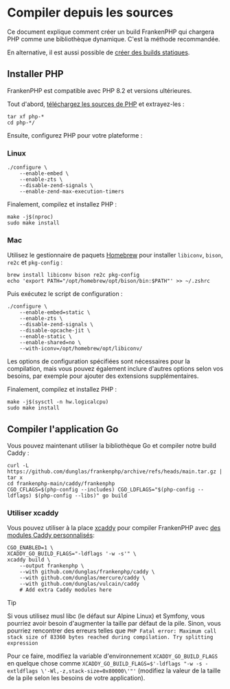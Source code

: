 # Compiler depuis les sources

Ce document explique comment créer un build FrankenPHP qui chargera PHP comme une bibliothèque dynamique. C'est la méthode recommandée.

En alternative, il est aussi possible de [créer des builds statiques](static.md).

## Installer PHP

FrankenPHP est compatible avec PHP 8.2 et versions ultérieures.

Tout d'abord, [téléchargez les sources de PHP](https://www.php.net/downloads.php) et extrayez-les :

```console
tar xf php-*
cd php-*/
```

Ensuite, configurez PHP pour votre plateforme :

### Linux

```console
./configure \
    --enable-embed \
    --enable-zts \
    --disable-zend-signals \
    --enable-zend-max-execution-timers
```

Finalement, compilez et installez PHP :

```console
make -j$(nproc)
sudo make install
```

### Mac

Utilisez le gestionnaire de paquets [Homebrew](https://brew.sh/) pour installer `libiconv`, `bison`, `re2c` et `pkg-config` :

```console
brew install libiconv bison re2c pkg-config
echo 'export PATH="/opt/homebrew/opt/bison/bin:$PATH"' >> ~/.zshrc
```

Puis exécutez le script de configuration :

```console
./configure \
    --enable-embed=static \
    --enable-zts \
    --disable-zend-signals \
    --disable-opcache-jit \
    --enable-static \
    --enable-shared=no \
    --with-iconv=/opt/homebrew/opt/libiconv/
```

Les options de configuration spécifiées sont nécessaires pour la compilation, mais vous pouvez également inclure d'autres options selon vos besoins, par exemple pour ajouter des extensions supplémentaires.

Finalement, compilez et installez PHP :

```console
make -j$(sysctl -n hw.logicalcpu)
sudo make install
```

## Compiler l'application Go

Vous pouvez maintenant utiliser la bibliothèque Go et compiler notre build Caddy :

```console
curl -L https://github.com/dunglas/frankenphp/archive/refs/heads/main.tar.gz | tar x
cd frankenphp-main/caddy/frankenphp
CGO_CFLAGS=$(php-config --includes) CGO_LDFLAGS="$(php-config --ldflags) $(php-config --libs)" go build
```

### Utiliser xcaddy

Vous pouvez utiliser à la place [xcaddy](https://github.com/caddyserver/xcaddy) pour compiler FrankenPHP avec [des modules Caddy personnalisés](https://caddyserver.com/docs/modules/):

```console
CGO_ENABLED=1 \
XCADDY_GO_BUILD_FLAGS="-ldflags '-w -s'" \
xcaddy build \
    --output frankenphp \
    --with github.com/dunglas/frankenphp/caddy \
    --with github.com/dunglas/mercure/caddy \
    --with github.com/dunglas/vulcain/caddy
    # Add extra Caddy modules here
```

> [!TIP]
>
> Si vous utilisez musl libc (le défaut sur Alpine Linux) et Symfony,
> vous pourriez avoir besoin d'augmenter la taille par défaut de la pile.
> Sinon, vous pourriez rencontrer des erreurs telles que `PHP Fatal error: Maximum call stack size of 83360 bytes reached during compilation. Try splitting expression`
>
> Pour ce faire, modifiez la variable d'environnement `XCADDY_GO_BUILD_FLAGS` en quelque chose comme
> `XCADDY_GO_BUILD_FLAGS=$'-ldflags "-w -s -extldflags \'-Wl,-z,stack-size=0x80000\'"'`
> (modifiez la valeur de la taille de la pile selon les besoins de votre application).
